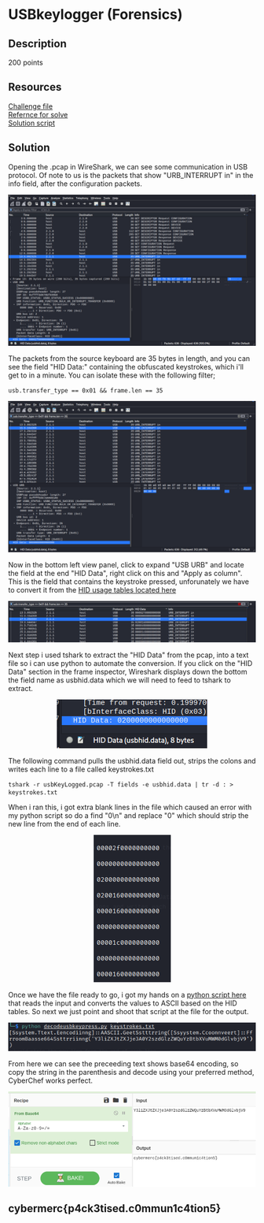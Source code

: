 # USBkeylogger (Forensics) 

## Description

200 points  


## Resources

[Challenge file](https://github.com/FidgetCube/CTF_writeups/blob/main/misc/USBkeylogger/usbKeyLogged.pcap)  
[Refernce for solve](https://blog.stayontarget.org/2019/03/decoding-mixed-case-usb-keystrokes-from.html)  
[Solution script](https://github.com/FidgetCube/scripts/blob/main/decodeusbkeypress.py)

## Solution

Opening the .pcap in WireShark, we can see some communication in USB protocol. Of note to us is the packets that show "URB_INTERRUPT in" in the info field, after the configuration packets. 

<p align="center"><img src="_images/1-keylog.png"></p>

The packets from the source keyboard are 35 bytes in length, and you can see the field "HID Data:" containing the obfuscated keystrokes, which i'll get to in a minute. You can isolate these with the following filter;

```
usb.transfer_type == 0x01 && frame.len == 35
  ```

<p align="center"><img src="_images/2-keylog.png"></p>

Now in the bottom left view panel, click to expand "USB URB" and locate the field at the end "HID Data", right click on this and "Apply as column". This is the field that contains the keystroke pressed, unforunately we have to convert it from the [HID usage tables located here](https://usb.org/sites/default/files/hut1_4.pdf)

<p align="center"><img src="_images/3-keylog.png"></p>

Next step i used tshark to extract the "HID Data" from the pcap, into a text file so i can use python to automate the conversion. If you click on the "HID Data" section in the frame inspector, Wireshark displays down the bottom the field name as usbhid.data which we will need to feed to tshark to extract. 

<p align="center"><img src="_images/4-keylog.png"></p>

The following command pulls the usbhid.data field out, strips the colons and writes each line to a file called keystrokes.txt 

```
tshark -r usbKeyLogged.pcap -T fields -e usbhid.data | tr -d : > keystrokes.txt
  ```

When i ran this, i got extra blank lines in the file which caused an error with my python script so do a find "0\n" and replace "0" which should strip the new line from the end of each line.

<p align="center"><img src="_images/5-keylog.png"></p>

Once we have the file ready to go, i got my hands on a [python script here](https://github.com/FidgetCube/scripts/blob/main/decodeusbkeypress.py) that reads the input and converts the values to ASCII based on the HID tables. So next we just point and shoot that script at the file for the output.

<p align="center"><img src="_images/6-keylog.png"></p>

>[Ssystem.Ttext.Eencodiinng]::AASCII.GeetSstttrring([Ssyystem.Ccoonnveert]::FfrroomBaasse664Ssttrriinng('Y3liZXJtZXJje3A0Y2szdGlzZWQuYzBtbXVuMWM0dGlvbjV9'))  

From here we can see the preceeding text shows base64 encoding, so copy the string in the parenthesis and decode using your preferred method, CyberChef works perfect.

<p align="center"><img src="_images/7-keylog.png"></p>

## cybermerc{p4ck3tised.c0mmun1c4tion5}

